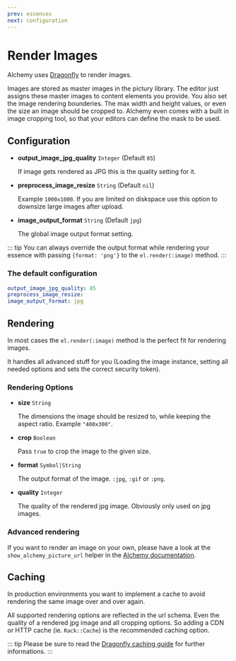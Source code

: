 ```yaml
---
prev: essences
next: configuration
---
```


# Render Images

Alchemy uses [Dragonfly](https://markevans.github.io/dragonfly/) to render images.

Images are stored as master images in the pictury library. The editor just assigns these master images to content elements you provide. You also set the image rendering bounderies. The max width and height values, or even the size an image should be cropped to. Alchemy even comes with a built in image cropping tool, so that your editors can define the mask to be used.

## Configuration

* **output_image_jpg_quality** `Integer` (Default `85`)

  If image gets rendered as JPG this is the quality setting for it.

* **preprocess_image_resize** `String` (Default `nil`)

  Example `1000x1000`. If you are limited on diskspace use this option to downsize large images after upload.

* **image_output_format** `String` (Default `jpg`)

  The global image output format setting.

::: tip
You can always override the output format while rendering your essence with passing `{format: 'png'}` to the `el.render(:image)` method.
:::

### The default configuration

~~~ yaml
output_image_jpg_quality: 85
preprocess_image_resize:
image_output_format: jpg
~~~

## Rendering

In most cases the `el.render(:image)` method is the perfect fit for rendering images.

It handles all advanced stuff for you (Loading the image instance, setting all needed options and
sets the correct security token).

### Rendering Options

* **size** `String`

  The dimensions the image should be resized to, while keeping the aspect ratio. Example `"400x300"`.

* **crop** `Boolean`

  Pass `true` to crop the image to the given size.

* **format** `Symbol|String`

  The output format of the image. `:jpg`, `:gif` or `:png`.

* **quality** `Integer`

  The quality of the rendered jpg image. Obviously only used on jpg images.

### Advanced rendering

If you want to render an image on your own, please have a look at the `show_alchemy_picture_url` helper in the [Alchemy documentation](https://www.rubydoc.info/github/AlchemyCMS/alchemy_cms/Alchemy/UrlHelper#show_alchemy_picture_path-instance_method).

## Caching

In production environments you want to implement a cache to avoid rendering the same image over and over again.

All supported rendering options are reflected in the url schema. Even the quality of a rendered jpg image and all cropping options. So adding a CDN or HTTP cache (ie. `Rack::Cache`) is the recommended caching option.

::: tip
Please be sure to read the [Dragonfly caching guide](https://markevans.github.io/dragonfly/cache) for further informations.
:::
